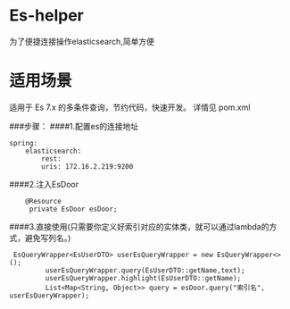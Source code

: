 # Es-helper 

为了便捷连接操作elasticsearch,简单方便

# 适用场景
适用于 Es 7.x 的多条件查询，节约代码，快速开发。
详情见 pom.xml

###步骤：
####1.配置es的连接地址
```
spring:
    elasticsearch:
        rest:
        uris: 172.16.2.219:9200
```
####2.注入EsDoor
```
    @Resource
     private EsDoor esDoor;
```
####3.直接使用(只需要你定义好索引对应的实体类，就可以通过lambda的方式，避免写列名。)
```
 EsQueryWrapper<EsUserDTO> userEsQueryWrapper = new EsQueryWrapper<>();
         userEsQueryWrapper.query(EsUserDTO::getName,text);
         userEsQueryWrapper.highlight(EsUserDTO::getName);
         List<Map<String, Object>> query = esDoor.query("索引名", userEsQueryWrapper);
```
